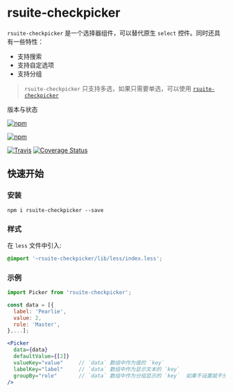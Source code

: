 # rsuite-checkpicker


`rsuite-checkpicker` 是一个选择器组件，可以替代原生 `select` 控件。同时还具有一些特性：
- 支持搜索
- 支持自定选项
- 支持分组

> `rsuite-checkpicker` 只支持多选，如果只需要单选，可以使用 [`rsuite-checkpicker`](https://rsuitejs.com/rsuite-checkpicker)

版本与状态

[![npm][npm-badge]][npm]

[![npm][npm-beta-badge]][npm-beta]

[![Travis][build-badge]][build] [![Coverage Status][coverage-badge]][coverage]

## 快速开始

### 安装

```
npm i rsuite-checkpicker --save
```
### 样式

在 `less` 文件中引入:

```css
@import '~rsuite-checkpicker/lib/less/index.less';
```


### 示例

```jsx
import Picker from 'rsuite-checkpicker';

const data = [{
  label: 'Pearlie',
  value: 2,
  role: 'Master',
},...];

<Picker
  data={data}
  defaultValue={[2]}
  valueKey="value"     // `data` 数组中作为值的 `key`
  labelKey="label"     // `data` 数组中作为显示文本的 `key`
  groupBy="role"       // `data` 数组中作为分组显示的 `key`  如果不设置就不分组
/>
```



[npm-badge]: https://img.shields.io/npm/v/rsuite-checkpicker.svg
[npm]: https://www.npmjs.com/package/rsuite-checkpicker


[npm-beta-badge]: https://img.shields.io/npm/v/rsuite-checkpicker/beta.svg
[npm-beta]: https://www.npmjs.com/package/rsuite-checkpicker


[build-badge]: https://travis-ci.org/rsuite/rsuite-checkpicker.svg
[build]: https://travis-ci.org/rsuite/rsuite-checkpicker

[coverage-badge]: https://coveralls.io/repos/github/rsuite/rsuite-checkpicker/badge.svg?branch=next
[coverage]: https://coveralls.io/github/rsuite/rsuite-checkpicker?branch=next

